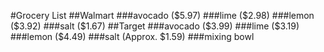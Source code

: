 #Grocery List
##Walmart
###avocado ($5.97)
###lime ($2.98)
###lemon ($3.92)
###salt ($1.67)
##Target
###avocado ($3.99)
###lime ($3.19)
###lemon ($4.49)
###salt (Approx. $1.59)
###mixing bowl